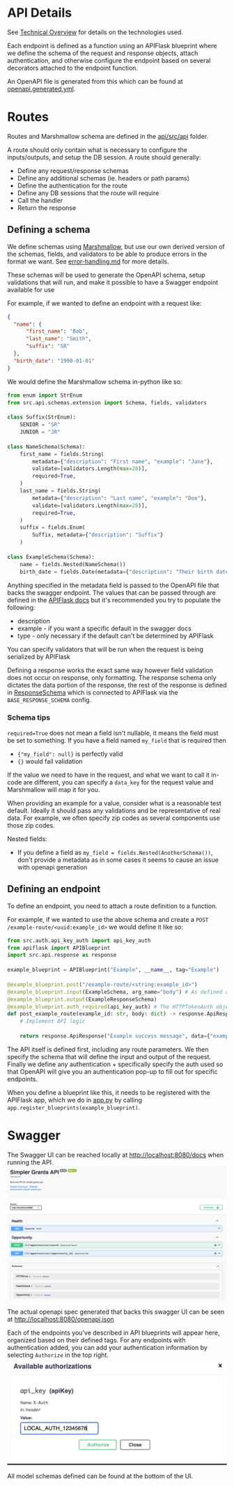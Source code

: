 # API Details

See [Technical Overview](./technical-overview.md) for details on the technologies used.

Each endpoint is defined as a function using an APIFlask blueprint where we define the schema of the
request and response objects, attach authentication, and otherwise configure the endpoint based on
several decorators attached to the endpoint function.

An OpenAPI file is generated from this which can be found at [openapi.generated.yml](../../api/openapi.generated.yml).

# Routes
Routes and Marshmallow schema are defined in the [api/src/api](../../api/src/api) folder.

A route should only contain what is necessary to configure the inputs/outputs, and setup the DB session.
A route should generally:
* Define any request/response schemas
* Define any additional schemas (ie. headers or path params)
* Define the authentication for the route
* Define any DB sessions that the route will require
* Call the handler
* Return the response

## Defining a schema

We define schemas using [Marshmallow](https://marshmallow.readthedocs.io/en/stable/), but use our own derived version
of the schemas, fields, and validators to be able to produce errors in the format we want. See [error-handling.md](./error-handling.md) for more details.

These schemas will be used to generate  the OpenAPI schema, setup validations that will run, and make it possible to have a Swagger endpoint available for use

For example, if we wanted to define an endpoint with a request like:
```json
{
  "name": {
      "first_name": "Bob",
      "last_name": "Smith",
      "suffix": "SR"
  },
  "birth_date": "1990-01-01"
}
```
We would define the Marshmallow schema in-python like so:
```py
from enum import StrEnum
from src.api.schemas.extension import Schema, fields, validators

class Suffix(StrEnum):
    SENIOR = "SR"
    JUNIOR = "JR"

class NameSchema(Schema):
    first_name = fields.String(
        metadata={"description": "First name", "example": "Jane"},
        validate=[validators.Length(max=28)],
        required=True,
    )
    last_name = fields.String(
        metadata={"description": "Last name", "example": "Doe"},
        validate=[validators.Length(max=28)],
        required=True,
    )
    suffix = fields.Enum(
        Suffix, metadata={"description": "Suffix"}
    )

class ExampleSchema(Schema):
    name = fields.Nested(NameSchema())
    birth_date = fields.Date(metadata={"description": "Their birth date"})
```

Anything specified in the metadata field is passed to the OpenAPI file that backs the swagger endpoint. The values
that can be passed through are defined in the [APIFlask docs](https://apiflask.com/openapi/#response-and-request-schema)
but it's recommended you try to populate the following:
- description
- example - if you want a specific default in the swagger docs
- type - only necessary if the default can't be determined by APIFlask

You can specify validators that will be run when the request is being serialized by APIFlask

Defining a response works the exact same way however field validation does not occur on response, only formatting.
The response schema only dictates the data portion of the response, the rest of the response is defined in
[ResponseSchema](../../api/src/api/schemas/response_schema.py) which is connected to APIFlask via the `BASE_RESPONSE_SCHEMA` config.


### Schema tips

`required=True` does not mean a field isn't nullable, it means the field must be set to something.
If you have a field named `my_field` that is required then 
- `{"my_field": null}` is perfectly valid
- `{}` would fail validation

If the value we need to have in the request, and what we want to call it in-code are different, you can specify a
`data_key` for the request value and Marshmallow will map it for you.

When providing an example for a value, consider what is a reasonable test default. Ideally it should pass any validations
and be representative of real data. For example, we often specify zip codes as several components use those zip codes.

Nested fields:
- If you define a field as `my_field = fields.Nested(AnotherSchema())`, don't provide a metadata as in some cases it seems to cause an issue with openapi generation

## Defining an endpoint

To define an endpoint, you need to attach a route definition to a function.

For example, if we wanted to use the above schema and create a `POST /example-route/<uuid:example_id>` we would
define it like so:


```py
from src.auth.api_key_auth import api_key_auth
from apiflask import APIBlueprint
import src.api.response as response

example_blueprint = APIBlueprint("Example", __name__, tag="Example")

@example_blueprint.post("/example-route/<string:example_id>")
@example_blueprint.input(ExampleSchema, arg_name="body") # As defined above, arg_name is used to map to the field in the function below
@example_blueprint.output(ExampleResponseSchema)
@example_blueprint.auth_required(api_key_auth) # The HTTPTokenAuth object that has a registered authentication function
def post_example_route(example_id: str, body: dict) -> response.ApiResponse:
    # Implement API logic

    return response.ApiResponse("Example success message", data={"example_id": "abcd1234"})
```

The API itself is defined first, including any route parameters. We then specify the schema that will define
the input and output of the request. Finally we define any authentication + specifically specify the auth used
so that OpenAPI will give you an authentication pop-up to fill out for specific endpoints.

When you define a blueprint like this, it needs to be registered with the APIFlask app, which we do in [app.py](../../api/src/app.py)
by calling `app.register_blueprints(example_blueprint)`.

# Swagger

The Swagger UI  can be reached locally at [http://localhost:8080/docs](http://localhost:8080/docs) when running the API.
![Swagger UI](./images/swagger-ui.png)

The actual openapi spec generated that backs this swagger UI can be seen at [http://localhost:8080/openapi.json](http://localhost:8080/openapi.json)

Each of the endpoints you've described in API blueprints will appear here, organized based on their defined tags. For any endpoints with authentication added, you can add your authentication information by selecting `Authorize` in the top right.
![Swagger Auth](./images/swagger-auth.png)

All model schemas defined can be found at the bottom of the UI.